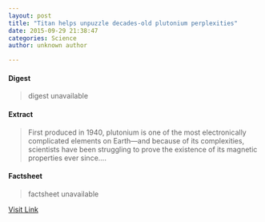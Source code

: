 ```yaml
---
layout: post
title: "Titan helps unpuzzle decades-old plutonium perplexities"
date: 2015-09-29 21:38:47
categories: Science
author: unknown author

---
```



#### Digest
>digest unavailable

#### Extract
>First produced in 1940, plutonium is one of the most electronically complicated elements on Earth—and because of its complexities, scientists have been struggling to prove the existence of its magnetic properties ever since....

#### Factsheet
>factsheet unavailable

[Visit Link](http://phys.org/news/2015-09-titan-unpuzzle-decades-old-plutonium-perplexities.html)


